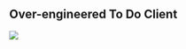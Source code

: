 ## Over-engineered To Do Client

![](https://img.shields.io/badge/Coverage-100%25-83A603.svg?prefix=$coverage$)

